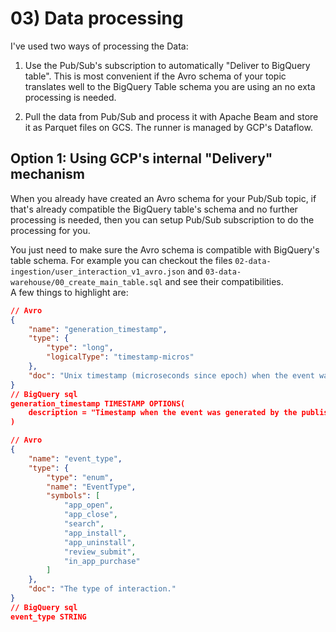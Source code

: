 # 03) Data processing

I've used two ways of processing the Data:

1. Use the Pub/Sub's subscription to automatically "Deliver to BigQuery table". This is most convenient if the Avro schema of your topic translates well to the BigQuery Table schema you are using an no exta processing is needed.

2. Pull the data from Pub/Sub and process it with Apache Beam and store it as Parquet files on GCS. The runner is managed by GCP's Dataflow.


## Option 1: Using GCP's internal "Delivery" mechanism

When you already have created an Avro schema for your Pub/Sub topic, if that's already compatible the BigQuery table's schema and no further processing is needed, then you can setup Pub/Sub subscription to do the processing for you.

You just need to make sure the Avro schema is compatible with BigQuery's table schema. For example you can checkout the files `02-data-ingestion/user_interaction_v1_avro.json` and `03-data-warehouse/00_create_main_table.sql` and see their compatibilities.  
A few things to highlight are:

```json
// Avro
{
    "name": "generation_timestamp",
    "type": {
        "type": "long",
        "logicalType": "timestamp-micros"
    },
    "doc": "Unix timestamp (microseconds since epoch) when the event was generated by the publisher."
}
// BigQuery sql
generation_timestamp TIMESTAMP OPTIONS(
    description = "Timestamp when the event was generated by the publisher."
)
```

```json
// Avro
{
    "name": "event_type",
    "type": {
        "type": "enum",
        "name": "EventType",
        "symbols": [
            "app_open",
            "app_close",
            "search",
            "app_install",
            "app_uninstall",
            "review_submit",
            "in_app_purchase"
        ]
    },
    "doc": "The type of interaction."
}
// BigQuery sql
event_type STRING
```
